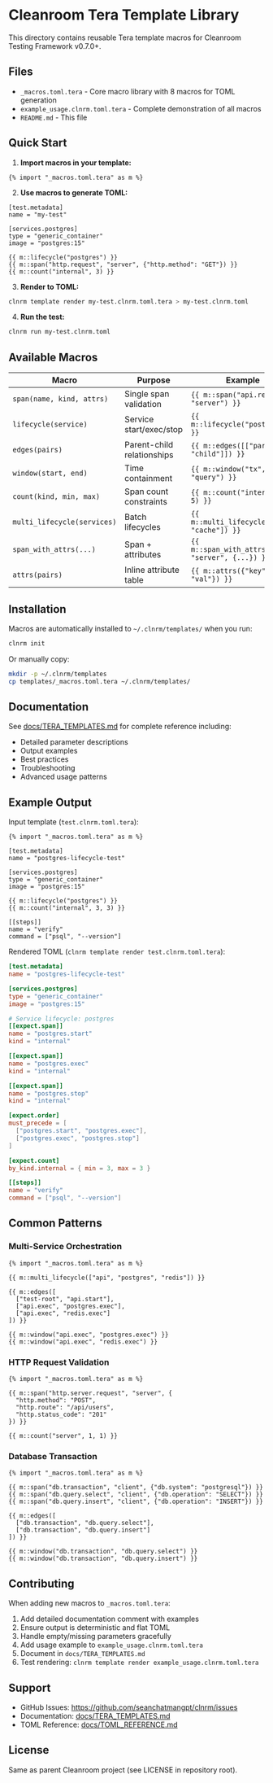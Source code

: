 # Cleanroom Tera Template Library

This directory contains reusable Tera template macros for Cleanroom Testing Framework v0.7.0+.

## Files

- `_macros.toml.tera` - Core macro library with 8 macros for TOML generation
- `example_usage.clnrm.toml.tera` - Complete demonstration of all macros
- `README.md` - This file

## Quick Start

1. **Import macros in your template:**

```tera
{% import "_macros.toml.tera" as m %}
```

2. **Use macros to generate TOML:**

```tera
[test.metadata]
name = "my-test"

[services.postgres]
type = "generic_container"
image = "postgres:15"

{{ m::lifecycle("postgres") }}
{{ m::span("http.request", "server", {"http.method": "GET"}) }}
{{ m::count("internal", 3) }}
```

3. **Render to TOML:**

```bash
clnrm template render my-test.clnrm.toml.tera > my-test.clnrm.toml
```

4. **Run the test:**

```bash
clnrm run my-test.clnrm.toml
```

## Available Macros

| Macro | Purpose | Example |
|-------|---------|---------|
| `span(name, kind, attrs)` | Single span validation | `{{ m::span("api.request", "server") }}` |
| `lifecycle(service)` | Service start/exec/stop | `{{ m::lifecycle("postgres") }}` |
| `edges(pairs)` | Parent-child relationships | `{{ m::edges([["parent", "child"]]) }}` |
| `window(start, end)` | Time containment | `{{ m::window("tx", "query") }}` |
| `count(kind, min, max)` | Span count constraints | `{{ m::count("internal", 5) }}` |
| `multi_lifecycle(services)` | Batch lifecycles | `{{ m::multi_lifecycle(["db", "cache"]) }}` |
| `span_with_attrs(...)` | Span + attributes | `{{ m::span_with_attrs("req", "server", {...}) }}` |
| `attrs(pairs)` | Inline attribute table | `{{ m::attrs({"key": "val"}) }}` |

## Installation

Macros are automatically installed to `~/.clnrm/templates/` when you run:

```bash
clnrm init
```

Or manually copy:

```bash
mkdir -p ~/.clnrm/templates
cp templates/_macros.toml.tera ~/.clnrm/templates/
```

## Documentation

See [docs/TERA_TEMPLATES.md](../docs/TERA_TEMPLATES.md) for complete reference including:

- Detailed parameter descriptions
- Output examples
- Best practices
- Troubleshooting
- Advanced usage patterns

## Example Output

Input template (`test.clnrm.toml.tera`):

```tera
{% import "_macros.toml.tera" as m %}

[test.metadata]
name = "postgres-lifecycle-test"

[services.postgres]
type = "generic_container"
image = "postgres:15"

{{ m::lifecycle("postgres") }}
{{ m::count("internal", 3, 3) }}

[[steps]]
name = "verify"
command = ["psql", "--version"]
```

Rendered TOML (`clnrm template render test.clnrm.toml.tera`):

```toml
[test.metadata]
name = "postgres-lifecycle-test"

[services.postgres]
type = "generic_container"
image = "postgres:15"

# Service lifecycle: postgres
[[expect.span]]
name = "postgres.start"
kind = "internal"

[[expect.span]]
name = "postgres.exec"
kind = "internal"

[[expect.span]]
name = "postgres.stop"
kind = "internal"

[expect.order]
must_precede = [
  ["postgres.start", "postgres.exec"],
  ["postgres.exec", "postgres.stop"]
]

[expect.count]
by_kind.internal = { min = 3, max = 3 }

[[steps]]
name = "verify"
command = ["psql", "--version"]
```

## Common Patterns

### Multi-Service Orchestration

```tera
{% import "_macros.toml.tera" as m %}

{{ m::multi_lifecycle(["api", "postgres", "redis"]) }}

{{ m::edges([
  ["test-root", "api.start"],
  ["api.exec", "postgres.exec"],
  ["api.exec", "redis.exec"]
]) }}

{{ m::window("api.exec", "postgres.exec") }}
{{ m::window("api.exec", "redis.exec") }}
```

### HTTP Request Validation

```tera
{% import "_macros.toml.tera" as m %}

{{ m::span("http.server.request", "server", {
  "http.method": "POST",
  "http.route": "/api/users",
  "http.status_code": "201"
}) }}

{{ m::count("server", 1, 1) }}
```

### Database Transaction

```tera
{% import "_macros.toml.tera" as m %}

{{ m::span("db.transaction", "client", {"db.system": "postgresql"}) }}
{{ m::span("db.query.select", "client", {"db.operation": "SELECT"}) }}
{{ m::span("db.query.insert", "client", {"db.operation": "INSERT"}) }}

{{ m::edges([
  ["db.transaction", "db.query.select"],
  ["db.transaction", "db.query.insert"]
]) }}

{{ m::window("db.transaction", "db.query.select") }}
{{ m::window("db.transaction", "db.query.insert") }}
```

## Contributing

When adding new macros to `_macros.toml.tera`:

1. Add detailed documentation comment with examples
2. Ensure output is deterministic and flat TOML
3. Handle empty/missing parameters gracefully
4. Add usage example to `example_usage.clnrm.toml.tera`
5. Document in `docs/TERA_TEMPLATES.md`
6. Test rendering: `clnrm template render example_usage.clnrm.toml.tera`

## Support

- GitHub Issues: https://github.com/seanchatmangpt/clnrm/issues
- Documentation: [docs/TERA_TEMPLATES.md](../docs/TERA_TEMPLATES.md)
- TOML Reference: [docs/TOML_REFERENCE.md](../docs/TOML_REFERENCE.md)

## License

Same as parent Cleanroom project (see LICENSE in repository root).
